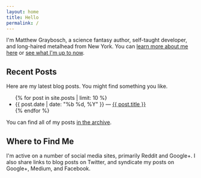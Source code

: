 ```yaml
---
layout: home
title: Hello
permalink: /
---
```

I'm Matthew Graybosch, a science fantasy author, self-taught developer, and long-haired metalhead from New York. You can [learn more about me here](/about/) or [see what I'm up to now](/now/).

## Recent Posts

Here are my latest blog posts. You might find something you like.

<ul>
{% for post in site.posts | limit: 10 %}
  <li><span class="post_date">{{ post.date | date: "%b %d, %Y" }}</span> &mdash; <a href="post.url">{{ post.title }}</a></li>
{% endfor %}
</ul>

You can find all of my posts [in the archive](/blog/).

## Where to Find Me

I'm active on a number of social media sites, primarily Reddit and Google+. I also share links to blog posts on Twitter, and syndicate my posts on Google+, Medium, and Facebook.
